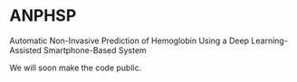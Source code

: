 # ANPHSP
Automatic Non-Invasive Prediction of Hemoglobin Using a Deep Learning-Assisted Smartphone-Based System


We will soon make the code public.
